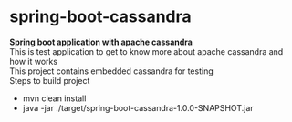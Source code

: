 # spring-boot-cassandra
**Spring boot application with apache cassandra**<br/>
This is test application to get to know more about apache cassandra and how it works<br/>
This project contains embedded cassandra for testing
<br/>
Steps to build project
* mvn clean install
* java -jar ./target/spring-boot-cassandra-1.0.0-SNAPSHOT.jar
